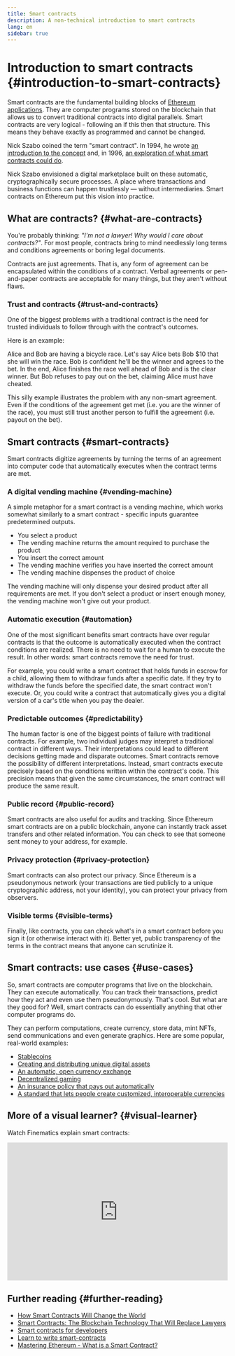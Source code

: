 ```yaml
---
title: Smart contracts
description: A non-technical introduction to smart contracts
lang: en
sidebar: true
---
```


# Introduction to smart contracts {#introduction-to-smart-contracts}

Smart contracts are the fundamental building blocks of [Ethereum applications](/dapps/). They are computer programs stored on the blockchain that allows us to convert traditional contracts into digital parallels. Smart contracts are very logical - following an if this then that structure. This means they behave exactly as programmed and cannot be changed.

Nick Szabo coined the term "smart contract". In 1994, he wrote [an introduction to the concept](https://www.fon.hum.uva.nl/rob/Courses/InformationInSpeech/CDROM/Literature/LOTwinterschool2006/szabo.best.vwh.net/smart.contracts.html) and, in 1996, [an exploration of what smart contracts could do](https://www.fon.hum.uva.nl/rob/Courses/InformationInSpeech/CDROM/Literature/LOTwinterschool2006/szabo.best.vwh.net/smart_contracts_2.html).

Nick Szabo envisioned a digital marketplace built on these automatic, cryptographically secure processes. A place where transactions and business functions can happen trustlessly — without intermediaries. Smart contracts on Ethereum put this vision into practice.

## What are contracts? {#what-are-contracts}

You're probably thinking: _"I'm not a lawyer! Why would I care about contracts?"_. For most people, contracts bring to mind needlessly long terms and conditions agreements or boring legal documents.

Contracts are just agreements. That is, any form of agreement can be encapsulated within the conditions of a contract. Verbal agreements or pen-and-paper contracts are acceptable for many things, but they aren't without flaws.

### Trust and contracts {#trust-and-contracts}

One of the biggest problems with a traditional contract is the need for trusted individuals to follow through with the contract's outcomes.

Here is an example:

Alice and Bob are having a bicycle race. Let's say Alice bets Bob $10 that she will win the race. Bob is confident he'll be the winner and agrees to the bet. In the end, Alice finishes the race well ahead of Bob and is the clear winner. But Bob refuses to pay out on the bet, claiming Alice must have cheated.

This silly example illustrates the problem with any non-smart agreement. Even if the conditions of the agreement get met (i.e. you are the winner of the race), you must still trust another person to fulfill the agreement (i.e. payout on the bet).

## Smart contracts {#smart-contracts}

Smart contracts digitize agreements by turning the terms of an agreement into computer code that automatically executes when the contract terms are met.

### A digital vending machine {#vending-machine}

A simple metaphor for a smart contract is a vending machine, which works somewhat similarly to a smart contract - specific inputs guarantee predetermined outputs.

- You select a product
- The vending machine returns the amount required to purchase the product
- You insert the correct amount
- The vending machine verifies you have inserted the correct amount
- The vending machine dispenses the product of choice

The vending machine will only dispense your desired product after all requirements are met. If you don't select a product or insert enough money, the vending machine won't give out your product.

### Automatic execution {#automation}

One of the most significant benefits smart contracts have over regular contracts is that the outcome is automatically executed when the contract conditions are realized. There is no need to wait for a human to execute the result. In other words: smart contracts remove the need for trust.

For example, you could write a smart contract that holds funds in escrow for a child, allowing them to withdraw funds after a specific date. If they try to withdraw the funds before the specified date, the smart contract won't execute. Or, you could write a contract that automatically gives you a digital version of a car's title when you pay the dealer.

### Predictable outcomes {#predictability}

The human factor is one of the biggest points of failure with traditional contracts. For example, two individual judges may interpret a traditional contract in different ways. Their interpretations could lead to different decisions getting made and disparate outcomes. Smart contracts remove the possibility of different interpretations. Instead, smart contracts execute precisely based on the conditions written within the contract's code. This precision means that given the same circumstances, the smart contract will produce the same result.

### Public record {#public-record}

Smart contracts are also useful for audits and tracking. Since Ethereum smart contracts are on a public blockchain, anyone can instantly track asset transfers and other related information. You can check to see that someone sent money to your address, for example.

### Privacy protection {#privacy-protection}

Smart contracts can also protect our privacy. Since Ethereum is a pseudonymous network (your transactions are tied publicly to a unique cryptographic address, not your identity), you can protect your privacy from observers.

### Visible terms {#visible-terms}

Finally, like contracts, you can check what's in a smart contract before you sign it (or otherwise interact with it). Better yet, public transparency of the terms in the contract means that anyone can scrutinize it.

## Smart contracts: use cases {#use-cases}

So, smart contracts are computer programs that live on the blockchain. They can execute automatically. You can track their transactions, predict how they act and even use them pseudonymously. That's cool. But what are they good for? Well, smart contracts can do essentially anything that other computer programs do.

They can perform computations, create currency, store data, mint NFTs, send communications and even generate graphics. Here are some popular, real-world examples:

- [Stablecoins](/stablecoins/)
- [Creating and distributing unique digital assets](/nft/)
- [An automatic, open currency exchange](/get-eth/#dex/)
- [Decentralized gaming](/dapps/?category=gaming)
- [An insurance policy that pays out automatically](https://etherisc.com/)
- [A standard that lets people create customized, interoperable currencies](/developers/docs/standards/tokens/)

## More of a visual learner? {#visual-learner}

Watch Finematics explain smart contracts:

<iframe width="100%" height="315" src="https://www.youtube.com/embed/pWGLtjG-F5c" frameborder="0" allow="accelerometer; autoplay; clipboard-write; encrypted-media; gyroscope; picture-in-picture" allowfullscreen></iframe>

## Further reading {#further-reading}

- [How Smart Contracts Will Change the World](https://www.youtube.com/watch?v=pA6CGuXEKtQ)
- [Smart Contracts: The Blockchain Technology That Will Replace Lawyers](https://blockgeeks.com/guides/smart-contracts/)
- [Smart contracts for developers](/developers/docs/smart-contracts/)
- [Learn to write smart-contracts](/developers/learning-tools/)
- [Mastering Ethereum - What is a Smart Contract?](https://github.com/ethereumbook/ethereumbook/blob/develop/07smart-contracts-solidity.asciidoc#what-is-a-smart-contract)
